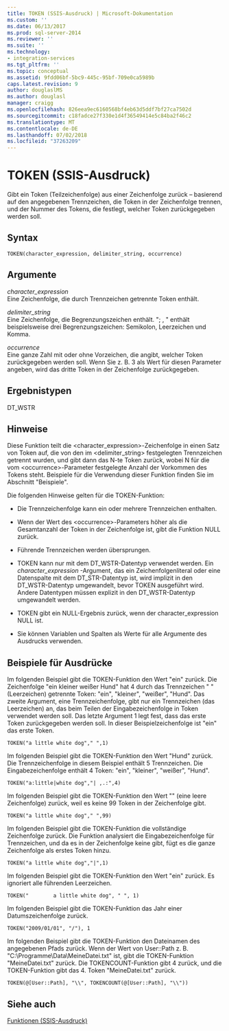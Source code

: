 ```yaml
---
title: TOKEN (SSIS-Ausdruck) | Microsoft-Dokumentation
ms.custom: ''
ms.date: 06/13/2017
ms.prod: sql-server-2014
ms.reviewer: ''
ms.suite: ''
ms.technology:
- integration-services
ms.tgt_pltfrm: ''
ms.topic: conceptual
ms.assetid: 9fdd06bf-5bc9-445c-95bf-709e0ca5989b
caps.latest.revision: 9
author: douglaslMS
ms.author: douglasl
manager: craigg
ms.openlocfilehash: 826eea9ec6160568bf4eb63d5ddf7bf27ca7502d
ms.sourcegitcommit: c18fadce27f330e1d4f36549414e5c84ba2f46c2
ms.translationtype: MT
ms.contentlocale: de-DE
ms.lasthandoff: 07/02/2018
ms.locfileid: "37263209"
---
```

# <a name="token--ssis-expression"></a>TOKEN (SSIS-Ausdruck)
  Gibt ein Token (Teilzeichenfolge) aus einer Zeichenfolge zurück – basierend auf den angegebenen Trennzeichen, die Token in der Zeichenfolge trennen, und der Nummer des Tokens, die festlegt, welcher Token zurückgegeben werden soll.  
  
## <a name="syntax"></a>Syntax  
  
```  
TOKEN(character_expression, delimiter_string, occurrence)  
```  
  
## <a name="arguments"></a>Argumente  
 *character_expression*  
 Eine Zeichenfolge, die durch Trennzeichen getrennte Token enthält.  
  
 *delimiter_string*  
 Eine Zeichenfolge, die Begrenzungszeichen enthält. "; , " enthält beispielsweise drei Begrenzungszeichen: Semikolon, Leerzeichen und Komma.  
  
 *occurrence*  
 Eine ganze Zahl mit oder ohne Vorzeichen, die angibt, welcher Token zurückgegeben werden soll. Wenn Sie z. B. 3 als Wert für diesen Parameter angeben, wird das dritte Token in der Zeichenfolge zurückgegeben.  
  
## <a name="result-types"></a>Ergebnistypen  
 DT_WSTR  
  
## <a name="remarks"></a>Hinweise  
 Diese Funktion teilt die <character_expression>-Zeichenfolge in einen Satz von Token auf, die von den im <delimiter_string> festgelegten Trennzeichen getrennt wurden, und gibt dann das N-te Token zurück, wobei N für die vom \<occurrence>-Parameter festgelegte Anzahl der Vorkommen des Tokens steht. Beispiele für die Verwendung dieser Funktion finden Sie im Abschnitt "Beispiele".  
  
 Die folgenden Hinweise gelten für die TOKEN-Funktion:  
  
-   Die Trennzeichenfolge kann ein oder mehrere Trennzeichen enthalten.  
  
-   Wenn der Wert des \<occurrence>-Parameters höher als die Gesamtanzahl der Token in der Zeichenfolge ist, gibt die Funktion NULL zurück.  
  
-   Führende Trennzeichen werden übersprungen.  
  
-   TOKEN kann nur mit dem DT_WSTR-Datentyp verwendet werden. Ein *character_expression* -Argument, das ein Zeichenfolgenliteral oder eine Datenspalte mit dem DT_STR-Datentyp ist, wird implizit in den DT_WSTR-Datentyp umgewandelt, bevor TOKEN ausgeführt wird. Andere Datentypen müssen explizit in den DT_WSTR-Datentyp umgewandelt werden.  
  
-   TOKEN gibt ein NULL-Ergebnis zurück, wenn der character_expression NULL ist.  
  
-   Sie können Variablen und Spalten als Werte für alle Argumente des Ausdrucks verwenden.  
  
## <a name="expression-examples"></a>Beispiele für Ausdrücke  
 Im folgenden Beispiel gibt die TOKEN-Funktion den Wert "ein" zurück. Die Zeichenfolge "ein kleiner weißer Hund" hat 4 durch das Trennzeichen " " (Leerzeichen) getrennte Token: "ein", "kleiner", "weißer", "Hund". Das zweite Argument, eine Trennzeichenfolge, gibt nur ein Trennzeichen (das Leerzeichen) an, das beim Teilen der Eingabezeichenfolge in Token verwendet werden soll. Das letzte Argument 1 legt fest, dass das erste Token zurückgegeben werden soll. In dieser Beispielzeichenfolge ist "ein" das erste Token.  
  
```  
TOKEN("a little white dog"," ",1)  
```  
  
 Im folgenden Beispiel gibt die TOKEN-Funktion den Wert "Hund" zurück. Die Trennzeichenfolge in diesem Beispiel enthält 5 Trennzeichen. Die Eingabezeichenfolge enthält 4 Token: "ein", "kleiner", "weißer", "Hund".  
  
```  
TOKEN("a:little|white dog","| ,.:",4)  
```  
  
 Im folgenden Beispiel gibt die TOKEN-Funktion den Wert "" (eine leere Zeichenfolge) zurück, weil es keine 99 Token in der Zeichenfolge gibt.  
  
```  
TOKEN("a little white dog"," ",99)  
```  
  
 Im folgenden Beispiel gibt die TOKEN-Funktion die vollständige Zeichenfolge zurück. Die Funktion analysiert die Eingabezeichenfolge für Trennzeichen, und da es in der Zeichenfolge keine gibt, fügt es die ganze Zeichenfolge als erstes Token hinzu.  
  
```  
TOKEN("a little white dog","|",1)  
```  
  
 Im folgenden Beispiel gibt die TOKEN-Funktion den Wert "ein" zurück. Es ignoriert alle führenden Leerzeichen.  
  
```  
TOKEN("        a little white dog", " ", 1)  
```  
  
 Im folgenden Beispiel gibt die TOKEN-Funktion das Jahr einer Datumszeichenfolge zurück.  
  
```  
TOKEN("2009/01/01", "/"), 1  
```  
  
 Im folgenden Beispiel gibt die TOKEN-Funktion den Dateinamen des angegebenen Pfads zurück. Wenn der Wert von User::Path z. B. "C:\Programme\Data\MeineDatei.txt" ist, gibt die TOKEN-Funktion "MeineDatei.txt" zurück. Die TOKENCOUNT-Funktion gibt 4 zurück, und die TOKEN-Funktion gibt das 4. Token "MeineDatei.txt" zurück.  
  
```  
TOKEN(@[User::Path], "\\", TOKENCOUNT(@[User::Path], "\\"))  
```  
  
## <a name="see-also"></a>Siehe auch  
 [Funktionen &#40;SSIS-Ausdruck&#41;](functions-ssis-expression.md)  
  
  
